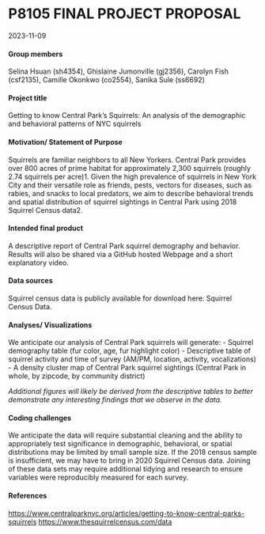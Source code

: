 P8105 FINAL PROJECT PROPOSAL
================
2023-11-09

#### Group members

Selina Hsuan (sh4354), Ghislaine Jumonville (gj2356), Carolyn Fish
(csf2135), Camille Okonkwo (co2554), Sanika Sule (ss6692)

#### Project title

Getting to know Central Park’s Squirrels: An analysis of the demographic
and behavioral patterns of NYC squirrels

#### Motivation/ Statement of Purpose

Squirrels are familiar neighbors to all New Yorkers. Central Park
provides over 800 acres of prime habitat for approximately 2,300
squirrels (roughly 2.74 squirrels per acre)1. Given the high prevalence
of squirrels in New York City and their versatile role as friends,
pests, vectors for diseases, such as rabies, and snacks to local
predators, we aim to describe behavioral trends and spatial distribution
of squirrel sightings in Central Park using 2018 Squirrel Census data2.

#### Intended final product

A descriptive report of Central Park squirrel demography and behavior.
Results will also be shared via a GitHub hosted Webpage and a short
explanatory video.

#### Data sources

Squirrel census data is publicly available for download here: Squirrel
Census Data.

#### Analyses/ Visualizations

We anticipate our analysis of Central Park squirrels will generate: -
Squirrel demography table (fur color, age, fur highlight color) -
Descriptive table of squirrel activity and time of survey (AM/PM,
location, activity, vocalizations) - A density cluster map of Central
Park squirrel sightings (Central Park in whole, by zipcode, by community
district)

*Additional figures will likely be derived from the descriptive tables
to better demonstrate any interesting findings that we observe in the
data.*

#### Coding challenges

We anticipate the data will require substantial cleaning and the ability
to appropriately test significance in demographic, behavioral, or
spatial distributions may be limited by small sample size. If the 2018
census sample is insufficient, we may have to bring in 2020 Squirrel
Census data. Joining of these data sets may require additional tidying
and research to ensure variables were reproducibly measured for each
survey.

#### References

<https://www.centralparknyc.org/articles/getting-to-know-central-parks-squirrels>
<https://www.thesquirrelcensus.com/data>
